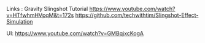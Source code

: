Links : 
Gravity Slingshot Tutorial
https://www.youtube.com/watch?v=HTfwhmHVpqM&t=172s
https://github.com/techwithtim/Slingshot-Effect-Simulation

UI: 
https://www.youtube.com/watch?v=GMBqjxcKogA
